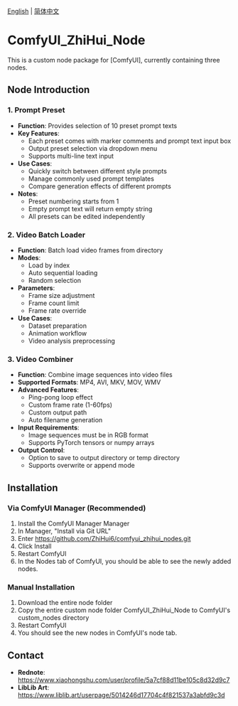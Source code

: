 [English](README.md) | [简体中文](README_CN.md)  

# ComfyUI_ZhiHui_Node
This is a custom node package for [ComfyUI], currently containing three nodes.

## Node Introduction
### 1. Prompt Preset
- **Function**: Provides selection of 10 preset prompt texts
- **Key Features**:
  - Each preset comes with marker comments and prompt text input box
  - Output preset selection via dropdown menu
  - Supports multi-line text input
- **Use Cases**:
  - Quickly switch between different style prompts
  - Manage commonly used prompt templates
  - Compare generation effects of different prompts
- **Notes**:
  - Preset numbering starts from 1
  - Empty prompt text will return empty string
  - All presets can be edited independently

### 2. Video Batch Loader
- **Function**: Batch load video frames from directory
- **Modes**: 
  - Load by index
  - Auto sequential loading
  - Random selection
- **Parameters**:
  - Frame size adjustment
  - Frame count limit
  - Frame rate override
- **Use Cases**:
  - Dataset preparation
  - Animation workflow
  - Video analysis preprocessing

### 3. Video Combiner
- **Function**: Combine image sequences into video files
- **Supported Formats**: MP4, AVI, MKV, MOV, WMV
- **Advanced Features**:
  - Ping-pong loop effect
  - Custom frame rate (1-60fps)
  - Custom output path
  - Auto filename generation
- **Input Requirements**:
  - Image sequences must be in RGB format
  - Supports PyTorch tensors or numpy arrays
- **Output Control**:
  - Option to save to output directory or temp directory
  - Supports overwrite or append mode

## Installation
### Via ComfyUI Manager (Recommended)
1. Install the ComfyUI Manager Manager
2. In Manager, "Install via Git URL"
3. Enter https://github.com/ZhiHui6/comfyui_zhihui_nodes.git
4. Click Install
5. Restart ComfyUI
6. In the Nodes tab of ComfyUI, you should be able to see the newly added nodes.

### Manual Installation
1. Download the entire node folder
2. Copy the entire custom node folder ComfyUI_ZhiHui_Node to ComfyUI's custom_nodes directory
3. Restart ComfyUI
4. You should see the new nodes in ComfyUI's node tab.

## Contact
- **Rednote**: https://www.xiaohongshu.com/user/profile/5a7cf88d11be105c8d32d9c7
- **LibLib Art**: https://www.liblib.art/userpage/5014246d17704c4f821537a3abfd9c3d

